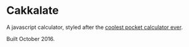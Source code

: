 # Cakkalate

A javascript calculator, styled after the [coolest pocket calculator ever](http://hrwiki.org/wiki/Cakkalate).

Built October 2016.